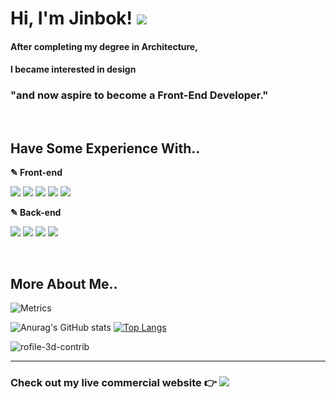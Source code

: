 # **Hi, I'm Jinbok!** <a href="mailto:eyelash1024@naver.com" target="_blank"><img src="https://img.shields.io/badge/E&#8211;MAIL-eyelash1024@naver.com-white?style=flat-square&logo=Minutemailer&logoColor=white"/></a>
  
  #### After completing my degree in Architecture,
  #### I became interested in design
  ### **"and now aspire to become a Front-End Developer."**
  <!-- <span>[![GitHub Jinbokk](https://img.shields.io/github/followers/jinbokk?label=follow&style=social)](https://github.com/jinbokk)</span> -->

<br/>

## **Have Some Experience With..**

  <p><b>✎ Front-end</b></p>
  <p>
    <img src="https://img.shields.io/badge/HTML5-000000?style=flat-square&logo=HTML5&logoColor=E34F26" style="display: inline-block;"/> 
    <img src="https://img.shields.io/badge/CSS3-000000?style=flat-square&logo=CSS3&logoColor=1572B6" style="display: inline-block;"/>
    <img src="https://img.shields.io/badge/Javascript-000000?style=flat-square&logo=Javascript&logoColor=F7DF1E" style="display: inline-block;"/>
    <img src="https://img.shields.io/badge/React-000000?style=flat-square&logo=React&logoColor=61DAFB" style="display: inline-block;"/>
    <img src="https://img.shields.io/badge/Redux-000000?style=flat-square&logo=Redux&logoColor=764ABC" style="display: inline-block;"/>
  </p>
  <p><b>✎ Back-end</b></p>
  <p>
    <img src="https://img.shields.io/badge/Node.js-000000?style=flat-square&logo=Node.js&logoColor=339933" style="display: inline-block;"/>
    <img src="https://img.shields.io/badge/Express.js-000000?style=flat-square&logo=Express&logoColor=white" style="display: inline-block;"/>
    <img src="https://img.shields.io/badge/MongoDB-000000?style=flat-square&logo=MongoDB&logoColor=47A248" style="display: inline-block;"/>
    <img src="https://img.shields.io/badge/Amazon EC2-000000?style=flat-square&logo=Amazon EC2&logoColor=FF9900" style="display: inline-block;"/>
  </p>

<br/>

## **More About Me..**

<!-- ### A little more about me...

```javascript
const jinbok = {
  pronouns: "he" || "him",
  code: [HTML, CSS, Javascript],
  tools: [React, Redux, Node, Styled - Components, MongoDB, Axios],
};
``` -->

![Metrics](https://metrics.lecoq.io/jinbokk?plugin_isocalendar=yes&plugin_isocalendar_duration=half-year)

![Anurag's GitHub stats](https://github-readme-stats.vercel.app/api?username=jinbokk&show_icons=true&theme=nord&hide=contribs,stars&hide_rank=true&hide_border=true) [![Top Langs](https://github-readme-stats.vercel.app/api/top-langs/?username=jinbokk&hide_progress=true&theme=nords)](https://github.com/jinbokk/github-readme-stat)

![rofile-3d-contrib](profile-3d-contrib/profile-night-green.svg)

---

### **Check out my live commercial website** :point_right: <a href="https://eeso-cake.com" target="_blank"><img src="https://img.shields.io/badge/EESO&#8211;CAKE-pink?style=flat-square&logo=Google Chrome&logoColor=white"/></a>
